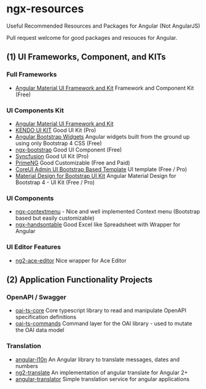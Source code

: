 # ngx-resources
Useful Recommended Resources and Packages for Angular (Not AngularJS)

Pull request welcome for good packages and resouces for Angular.

## (1) UI Frameworks, Component, and KITs


### Full Frameworks
* [Angular Material UI Framework and Kit](https://material.angular.io/) Framework and Component Kit (Free)

### UI Components Kit
* [Angular Material UI Framework and Kit](https://material.angular.io/)
* [KENDO UI KIT](https://www.telerik.com/kendo-ui) Good UI Kit (Pro)
* [Angular Bootstrap Widgets](https://ng-bootstrap.github.io/) Angular widgets built from the ground up using only Bootstrap 4 CSS (Free)
* [ngx-bootstrap](https://valor-software.com/ngx-bootstrap/) Good UI Component (Free)
* [Syncfusion](https://www.syncfusion.com/products/angular) Good UI Kit (Pro)
* [PrimeNG](https://www.primefaces.org/primeng/#/) Good Customizable (Free and Paid)
* [CoreUI Admin UI Bootstrap Based Template](https://coreui.io/angular/) UI template (Free / Pro)
* [Material Design for Bootstrap UI Kit](https://mdbootstrap.com/angular/) Angular Material Design for Bootstrap 4 - UI Kit (Free / Pro)


### UI Components
* [ngx-contextmenu](https://www.npmjs.com/package/ngx-contextmenu) - Nice and well implemented Context menu (Bootstrap based but easily customizable)
* [ngx-handsontable](https://docs.handsontable.com/5.0.2/frameworks-wrapper-for-angular-installation.html) Good Excel like Spreadsheet with Wrapper for Angular

### UI Editor Features
* [ng2-ace-editor](https://www.npmjs.com/package/ng2-ace-editor) Nice wrapper for Ace Editor


## (2) Application Functionality Projects


### OpenAPI / Swagger
* [oai-ts-core](https://github.com/Apicurio/oai-ts-core) Core typescript library to read and manipulate OpenAPI specification definitions
* [oai-ts-commands](https://github.com/Apicurio/oai-ts-commands) Command layer for the OAI library - used to mutate the OAI data model


### Translation
* [angular-l10n](https://www.npmjs.com/package/angular-l10n) An Angular library to translate messages, dates and numbers
* [ng2-translate](https://www.npmjs.com/package/ng2-translate) An implementation of angular translate for Angular 2+
* [angular-translator](https://www.npmjs.com/package/angular-translator) Simple translation service for angular applications

